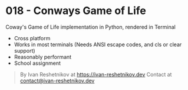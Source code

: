 # 018 - Conways Game of Life

Coway's Game of Life implementation in Python, rendered in Terminal

- Cross platform
- Works in most terminals (Needs ANSI escape codes, and cls or clear support)
- Reasonably performant
- School assignment

> By Ivan Reshetnikov at https://ivan-reshetnikov.dev
> Contact at [contact@ivan-reshetnikov.dev](mailto:contact@ivan-reshetnikov.dev)
